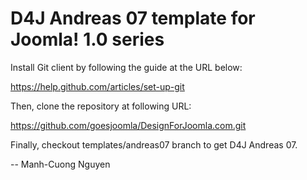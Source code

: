 D4J Andreas 07 template for Joomla! 1.0 series
==============================================

Install Git client by following the guide at the URL below:

https://help.github.com/articles/set-up-git

Then, clone the repository at following URL:

https://github.com/goesjoomla/DesignForJoomla.com.git

Finally, checkout templates/andreas07 branch to get D4J Andreas 07.

--
Manh-Cuong Nguyen